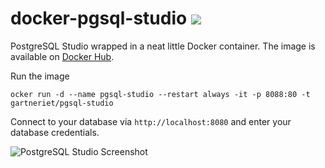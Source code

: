 # docker-pgsql-studio [![](https://badge.imagelayers.io/gartneriet/pgsql-studio:latest.svg)](https://imagelayers.io/?images=gartneriet/pgsql-studio:latest 'Get your own badge on imagelayers.io')

PostgreSQL Studio wrapped in a neat little Docker container.
The image is available on [Docker Hub](https://registry.hub.docker.com/u/gartneriet/pgsql-studio/).

Run the image

```
ocker run -d --name pgsql-studio --restart always -it -p 8088:80 -t gartneriet/pgsql-studio
```

Connect to your database via `http://localhost:8080` and enter
your database credentials.

![PostgreSQL Studio Screenshot](screenshot.png)
